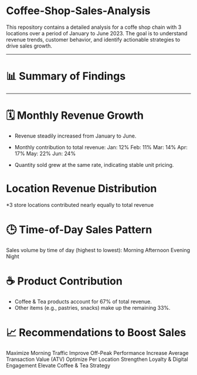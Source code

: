 # Coffee-Shop-Sales-Analysis
This repository contains a detailed analysis for a coffe shop chain with 3 locations over a period of January to June 2023. The goal is to understand revenue trends, customer behavior, and identify actionable strategies to drive sales growth.
_______________________________________________________________
# 📊 Summary of Findings
_______________________________________________________________
# 🗓️ Monthly Revenue Growth

* Revenue steadily increased from January to June.
* Monthly contribution to total revenue:
    Jan: 12%
    Feb: 11%
    Mar: 14%
    Apr: 17%
    May: 22%
    Jun: 24%

* Quantity sold grew at the same rate, indicating stable unit pricing.

 # Location Revenue Distribution
*3 store locations contributed nearly equally to total revenue

# 🕒 Time-of-Day Sales Pattern
Sales volume by time of day (highest to lowest):
Morning
Afternoon
Evening
Night

# ☕ Product Contribution
* Coffee & Tea products account for 67% of total revenue.
* Other items (e.g., pastries, snacks) make up the remaining 33%.

# 📈 Recommendations to Boost Sales
Maximize Morning Traffic
Improve Off-Peak Performance
Increase Average Transaction Value (ATV)
Optimize Per Location
Strengthen Loyalty & Digital Engagement
Elevate Coffee & Tea Strategy

